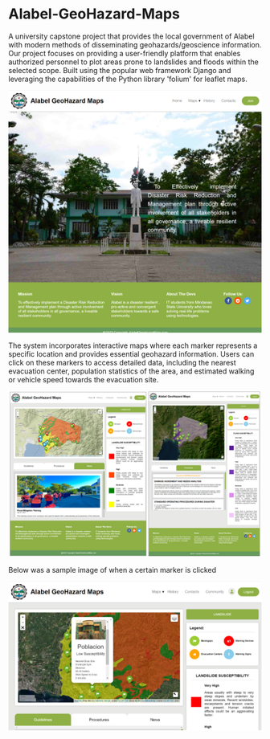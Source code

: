 # Alabel-GeoHazard-Maps
 A university capstone project that provides the local government of Alabel with modern methods of disseminating geohazards/geoscience information. Our project focuses on providing a user-friendly platform that enables authorized personnel to plot areas prone to landslides and floods within the selected scope. Built using the popular web framework Django and leveraging the capabilities of the Python library 'folium' for leaflet maps.

 ![HomePage](images/Home%20Page%20-%20Desktop%20View.png)

The system incorporates interactive maps where each marker represents a specific location and provides essential geohazard information. Users can click on these markers to access detailed data, including the nearest evacuation center, population statistics of the area, and estimated walking or vehicle speed towards the evacuation site. 

 ![Maps](images/Maps.PNG)

Below was a sample image of when a certain marker is clicked

 ![Marker Details](images/Marker%20View.png)

